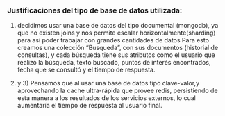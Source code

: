 ### Justificaciones del tipo de base de datos utilizada:

1) decidimos usar una base de datos del tipo documental (mongodb), ya que no existen joins y nos permite escalar horizontalmente(sharding) para así poder trabajar con grandes cantidades de datos
Para esto creamos una colección “Busqueda”, con sus documentos (historial de consultas), y cada búsqueda tiene sus atributos como el usuario que realizó la búsqueda, texto buscado, puntos de interés encontrados, fecha que se consultó y el tiempo de respuesta.


2) y 3) Pensamos que al usar una base de datos tipo clave-valor,y aprovechando la cache ultra-rápida que provee redis, persistiendo de esta manera a los resultados de los servicios externos, lo cual aumentaría el tiempo de respuesta al usuario final.
